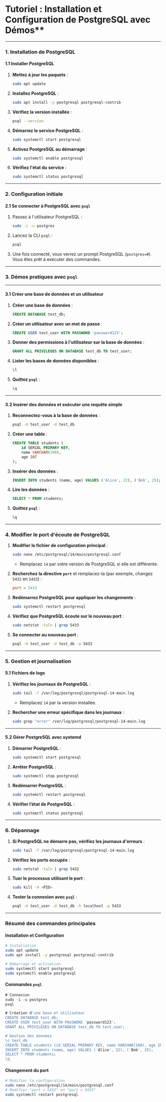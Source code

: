 # Tutoriel : Installation et Configuration de PostgreSQL avec Démos**

---

### **1. Installation de PostgreSQL**

#### **1.1 Installer PostgreSQL**
1. **Mettez à jour les paquets** :
   ```bash
   sudo apt update
   ```

2. **Installez PostgreSQL** :
   ```bash
   sudo apt install -y postgresql postgresql-contrib
   ```

3. **Vérifiez la version installée** :
   ```bash
   psql --version
   ```

4. **Démarrez le service PostgreSQL** :
   ```bash
   sudo systemctl start postgresql
   ```

5. **Activez PostgreSQL au démarrage** :
   ```bash
   sudo systemctl enable postgresql
   ```

6. **Vérifiez l'état du service** :
   ```bash
   sudo systemctl status postgresql
   ```

---

### **2. Configuration initiale**

#### **2.1 Se connecter à PostgreSQL avec `psql`**
1. Passez à l'utilisateur PostgreSQL :
   ```bash
   sudo -i -u postgres
   ```

2. Lancez la CLI `psql` :
   ```bash
   psql
   ```

3. Une fois connecté, vous verrez un prompt PostgreSQL (`postgres=#`). Vous êtes prêt à exécuter des commandes.

---

### **3. Démos pratiques avec `psql`**

---

#### **3.1 Créer une base de données et un utilisateur**
1. **Créer une base de données** :
   ```sql
   CREATE DATABASE test_db;
   ```

2. **Créer un utilisateur avec un mot de passe** :
   ```sql
   CREATE USER test_user WITH PASSWORD 'password123';
   ```

3. **Donner des permissions à l'utilisateur sur la base de données** :
   ```sql
   GRANT ALL PRIVILEGES ON DATABASE test_db TO test_user;
   ```

4. **Lister les bases de données disponibles** :
   ```sql
   \l
   ```

5. **Quittez `psql`** :
   ```sql
   \q
   ```

---

#### **3.2 Insérer des données et exécuter une requête simple**
1. **Reconnectez-vous à la base de données** :
   ```bash
   psql -U test_user -d test_db
   ```

2. **Créer une table** :
   ```sql
   CREATE TABLE students (
       id SERIAL PRIMARY KEY,
       name VARCHAR(100),
       age INT
   );
   ```

3. **Insérer des données** :
   ```sql
   INSERT INTO students (name, age) VALUES ('Alice', 22), ('Bob', 25);
   ```

4. **Lire les données** :
   ```sql
   SELECT * FROM students;
   ```

5. **Quittez `psql`** :
   ```sql
   \q
   ```

---

### **4. Modifier le port d'écoute de PostgreSQL**

1. **Modifier le fichier de configuration principal** :
   ```bash
   sudo nano /etc/postgresql/14/main/postgresql.conf
   ```

   - Remplacez `14` par votre version de PostgreSQL si elle est différente.

2. **Recherchez la directive `port`** et remplacez-la (par exemple, changez `5432` en `5433`) :
   ```ini
   port = 5433
   ```

3. **Redémarrez PostgreSQL pour appliquer les changements** :
   ```bash
   sudo systemctl restart postgresql
   ```

4. **Vérifiez que PostgreSQL écoute sur le nouveau port** :
   ```bash
   sudo netstat -tuln | grep 5433
   ```

5. **Se connecter au nouveau port** :
   ```bash
   psql -U test_user -d test_db -p 5433
   ```

---

### **5. Gestion et journalisation**

#### **5.1 Fichiers de logs**
1. **Vérifiez les journaux de PostgreSQL** :
   ```bash
   sudo tail -f /var/log/postgresql/postgresql-14-main.log
   ```

   - Remplacez `14` par la version installée.

2. **Rechercher une erreur spécifique dans les journaux** :
   ```bash
   sudo grep "error" /var/log/postgresql/postgresql-14-main.log
   ```

---

#### **5.2 Gérer PostgreSQL avec systemd**
1. **Démarrer PostgreSQL** :
   ```bash
   sudo systemctl start postgresql
   ```

2. **Arrêter PostgreSQL** :
   ```bash
   sudo systemctl stop postgresql
   ```

3. **Redémarrer PostgreSQL** :
   ```bash
   sudo systemctl restart postgresql
   ```

4. **Vérifier l’état de PostgreSQL** :
   ```bash
   sudo systemctl status postgresql
   ```

---

### **6. Dépannage**

1. **Si PostgreSQL ne démarre pas, vérifiez les journaux d'erreurs** :
   ```bash
   sudo tail -f /var/log/postgresql/postgresql-14-main.log
   ```

2. **Vérifiez les ports occupés** :
   ```bash
   sudo netstat -tuln | grep 5432
   ```

3. **Tuer le processus utilisant le port** :
   ```bash
   sudo kill -9 <PID>
   ```

4. **Tester la connexion avec `psql`** :
   ```bash
   psql -U test_user -d test_db -h localhost -p 5433
   ```

---

### **Résumé des commandes principales**

#### **Installation et Configuration**
```bash
# Installation
sudo apt update
sudo apt install -y postgresql postgresql-contrib

# Démarrage et activation
sudo systemctl start postgresql
sudo systemctl enable postgresql
```

#### **Commandes `psql`**
```sql
# Connexion
sudo -i -u postgres
psql

# Création d'une base et utilisateur
CREATE DATABASE test_db;
CREATE USER test_user WITH PASSWORD 'password123';
GRANT ALL PRIVILEGES ON DATABASE test_db TO test_user;

# Gestion des données
\c test_db
CREATE TABLE students (id SERIAL PRIMARY KEY, name VARCHAR(100), age INT);
INSERT INTO students (name, age) VALUES ('Alice', 22), ('Bob', 25);
SELECT * FROM students;
\q
```

#### **Changement du port**
```bash
# Modifier la configuration
sudo nano /etc/postgresql/14/main/postgresql.conf
# Modifier "port = 5432" en "port = 5433"
sudo systemctl restart postgresql
```
